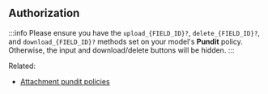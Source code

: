 ## Authorization

:::info
Please ensure you have the `upload_{FIELD_ID}?`, `delete_{FIELD_ID}?`, and `download_{FIELD_ID}?` methods set on your model's **Pundit** policy. Otherwise, the input and download/delete buttons will be hidden.
:::

Related:
 - [Attachment pundit policies](./../authorization.html#attachments)

<!-- ## Deprecated options

The `is_image`, `is_audio`, and `is_video` options are deprecated in favor of letting Active Storage figure out the type of the attachment. If Active Storage detects a file as an image, Avo will display it as an image. Same for audio and video files. -->
